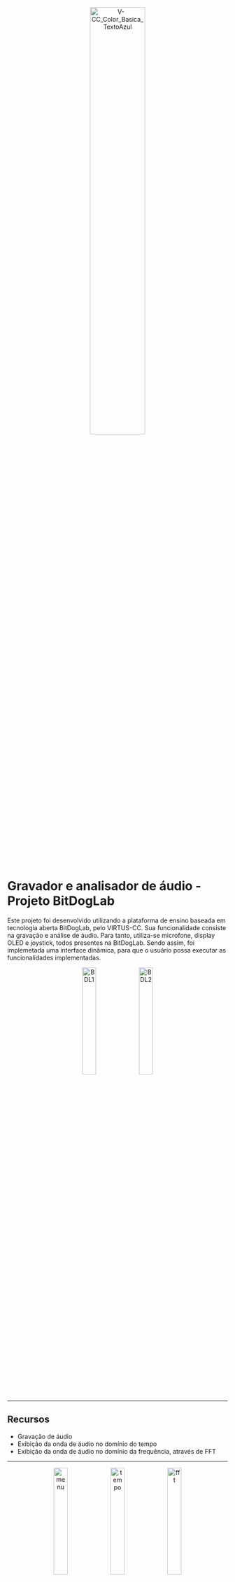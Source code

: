 <div align="center">
    <img src="https://github.com/user-attachments/assets/337c76d6-a1cc-414f-bd90-866fe408b844" alt="V-CC_Color_Basica_TextoAzul" style="width:50%;"/>
</div>

# Gravador e analisador de áudio - Projeto BitDogLab

Este projeto foi desenvolvido utilizando a plataforma de ensino baseada em tecnologia aberta BitDogLab, pelo VIRTUS-CC. Sua funcionalidade consiste na gravação e análise de áudio. Para tanto, utiliza-se microfone, display OLED e joystick, todos presentes na BitDogLab. Sendo assim, foi implemetada uma interface dinâmica, para que o usuário possa executar as funcionalidades implementadas.

<div align = "center">
    <img src="https://github.com/user-attachments/assets/17d56731-aa0e-4e26-ae65-f6f476a55f2b" alt="BDL1" style="width:25%;"/> <img src="https://github.com/user-attachments/assets/bcf95a15-ca86-45f4-aeb4-2b736a7ed5b3" alt="BDL2" style="width:25%;">
</div>

---

## Recursos

- Gravação de áudio
- Exibição da onda de áudio no domínio do tempo
- Exibição da onda de áudio no domínio da frequência, através de FFT

---

<div align="center">
    <img src="https://github.com/user-attachments/assets/b9293ab2-ef0b-46b4-9065-545c11e2caf5" alt="menu" style="width:25%;"/> <img src="https://github.com/user-attachments/assets/e8e99df6-fff0-4221-abbf-19126dc5adb6" alt="tempo" style="width:25%;"/> <img src="https://github.com/user-attachments/assets/4d2f8256-0ab8-4bdd-bf0b-84c8201eb049" alt="fft" style="width:25%;"/>
</div>
